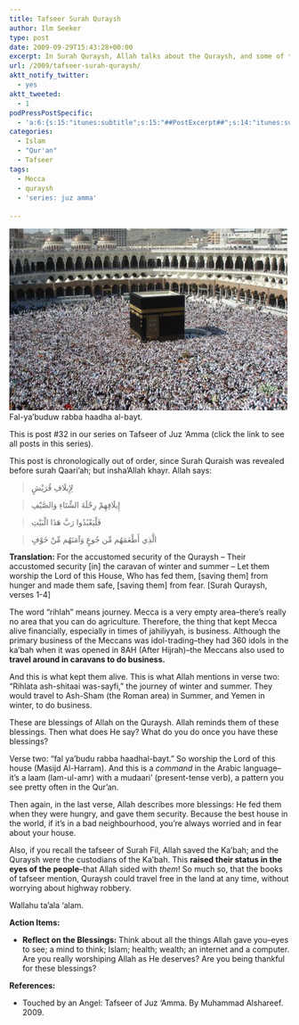 ```yaml
---
title: Tafseer Surah Quraysh
author: Ilm Seeker
type: post
date: 2009-09-29T15:43:28+00:00
excerpt: In Surah Quraysh, Allah talks about the Quraysh, and some of the special blessings that he gave them. Historically, remember that Mecca was a lifeless plain, and the only business they had was business--no agriculture. Then He gave them security. And what did He say to do with these blessings?
url: /2009/tafseer-surah-quraysh/
aktt_notify_twitter:
  - yes
aktt_tweeted:
  - 1
podPressPostSpecific:
  - 'a:6:{s:15:"itunes:subtitle";s:15:"##PostExcerpt##";s:14:"itunes:summary";s:15:"##PostExcerpt##";s:15:"itunes:keywords";s:17:"##WordPressCats##";s:13:"itunes:author";s:10:"##Global##";s:15:"itunes:explicit";s:2:"No";s:12:"itunes:block";s:2:"No";}'
categories:
  - Islam
  - "Qur'an"
  - Tafseer
tags:
  - Mecca
  - quraysh
  - 'series: juz amma'

---
```

<img src="/wp-content/uploads/kabah.jpg" alt="The Ka&#039;bah: The House of Allah" title="The Ka&#039;bah: The House of Allah" class="alignnone size-full wp-image-1416" />

<div class="imageCaption">
  Fal-ya&#8217;buduw rabba haadha al-bayt.
</div>

This is post #32 in our series on Tafseer of Juz &#8216;Amma (click the link to see all posts in this series).

This post is chronologically out of order, since Surah Quraish was revealed before surah Qaari&#8217;ah; but insha&#8217;Allah khayr. Allah says:

> لِإِيلَافِ قُرَيْشٍ
  
> إِيلَافِهِمْ رِحْلَةَ الشِّتَاءِ وَالصَّيْفِ
  
> فَلْيَعْبُدُوا رَبَّ هَذَا الْبَيْتِ
  
> الَّذِي أَطْعَمَهُم مِّن جُوعٍ وَآمَنَهُم مِّنْ خَوْفٍ 

**Translation:** For the accustomed security of the Quraysh &#8211; Their accustomed security [in] the caravan of winter and summer &#8211; Let them worship the Lord of this House, Who has fed them, [saving them] from hunger and made them safe, [saving them] from fear. [Surah Quraysh, verses 1-4]

The word &#8220;rihlah&#8221; means journey. Mecca is a very empty area&#8211;there&#8217;s really no area that you can do agriculture. Therefore, the thing that kept Mecca alive financially, especially in times of jahiliyyah, is business. Although the primary business of the Meccans was idol-trading&#8211;they had 360 idols in the ka&#8217;bah when it was opened in 8AH (After Hijrah)&#8211;the Meccans also used to **travel around in caravans to do business.**

And this is what kept them alive. This is what Allah mentions in verse two: &#8220;Rihlata ash-shitaai was-sayfi,&#8221; the journey of winter and summer. They would travel to Ash-Sham (the Roman area) in Summer, and Yemen in winter, to do business.

<span class="gem">These are blessings of Allah on the Quraysh.</span> Allah reminds them of these blessings. Then what does He say? What do you do once you have these blessings?

Verse two: &#8220;fal ya&#8217;budu rabba haadhal-bayt.&#8221; So worship the Lord of this house (Masijd Al-Harram). And this is a _command_ in the Arabic language&#8211;it&#8217;s a laam (lam-ul-amr) with a mudaari&#8217; (present-tense verb), a pattern you see pretty often in the Qur&#8217;an.

Then again, in the last verse, Allah describes more blessings: He fed them when they were hungry, and gave them security. Because the best house in the world, if it&#8217;s in a bad neighbourhood, you&#8217;re always worried and in fear about your house.

Also, if you recall the tafseer of Surah Fil, Allah saved the Ka&#8217;bah; and the Quraysh were the custodians of the Ka&#8217;bah. This **raised their status in the eyes of the people**&#8211;that Allah sided with _them_! So much so, that the books of tafseer mention, Quraysh could travel free in the land at any time, without worrying about highway robbery.

Wallahu ta&#8217;ala &#8216;alam.

**Action Items:**

  * **Reflect on the Blessings:** Think about all the things Allah gave you&#8211;eyes to see; a mind to think; Islam; health; wealth; an internet and a computer. Are you really worshiping Allah as He deserves? Are you being thankful for these blessings?

**References:**

  * Touched by an Angel: Tafseer of Juz &#8216;Amma. By Muhammad Alshareef. 2009.